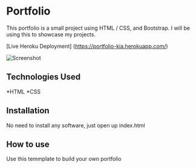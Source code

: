 # Portfolio

This portfolio is a small project using HTML / CSS, and Bootstrap. I will be using this to showcase my projects.

[Live Heroku Deployment] (https://portfolio-kia.herokuapp.com/)

![Screenshot](<img width="1334" alt="Screen Shot 2022-09-06 at 12 30 33 PM" src="https://user-images.githubusercontent.com/109696333/188702033-486c8f85-c7ce-4b95-a8b8-81abfefe3b26.png">)

## Technologies Used

*HTML
*CSS

## Installation

No need to install any software, just open up index.html

## How to use

Use this temmplate to build your own portfolio
